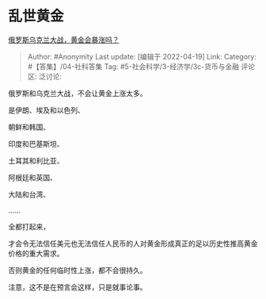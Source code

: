 # 乱世黄金
[俄罗斯乌克兰大战，黄金会暴涨吗？](https://www.zhihu.com/question/518488483/answer/2446304966)

> Author: #Anonymity
> Last update: [编辑于 2022-04-19]
> Link:
> Category: #【答集】/04-社科答集
> Tag: #5-社会科学/3-经济学/3c-货币与金融
> 评论区:
> 泛讨论:

俄罗斯和乌克兰大战，不会让黄金上涨太多。

是伊朗、埃及和以色列、

朝鲜和韩国、

印度和巴基斯坦、

土耳其和利比亚、

阿根廷和英国、

大陆和台湾、

……

全都打起来，

才会令无法信任美元也无法信任人民币的人对黄金形成真正的足以历史性推高黄金价格的重大需求。

否则黄金的任何临时性上涨，都不会很持久。

注意，这不是在预言会这样，只是就事论事。
